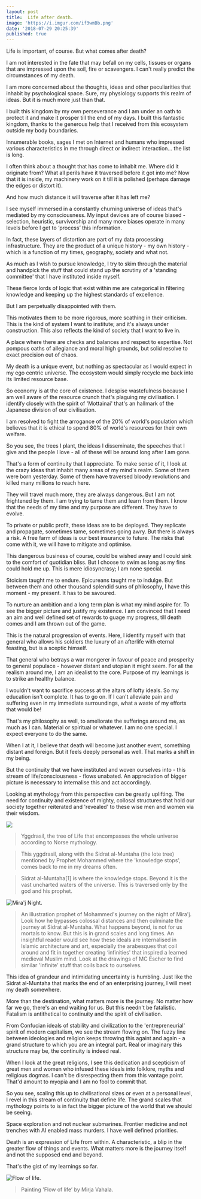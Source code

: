 ```yaml
---
layout: post
title:  Life after death.
image: 'https://i.imgur.com/if3wmBb.png'
date: '2018-07-29 20:25:39'
published: true
---
```

Life is important, of course. But what comes after death?

I am not interested in the fate that may befall on my cells, tissues or organs that are impressed upon the soil, fire or scavengers. I can't really predict the circumstances of my death.

I am more concerned about the thoughts, ideas and other peculiarities that inhabit by psychological space. Sure, my physiology supports this realm of ideas. But it is much more just than that.

I built this kingdom by my own perseverance and I am under an oath to protect it and make it prosper till the end of my days. I built this fantastic kingdom, thanks to the generous help that I received from this ecosystem outside my body boundaries.

Innumerable books, sages I met on Internet and humans who impressed various characteristics in me through direct or indirect interaction… the list is long.

I often think about a thought that has come to inhabit me. Where did it originate from? What all perils have it traversed before it got into me? Now that it is inside, my machinery work on it till it is polished (perhaps damage the edges or distort it).

And how much distance it will traverse after it has left me?

I see myself immersed in a constantly churning universe of ideas that's mediated by my consciousness. My input devices are of course biased - selection, heuristic, survivorship and many more biases operate in many levels before I get to ‘process’ this information.

In fact, these layers of distortion are part of my data processing infrastructure. They are the product of a unique history - my own history - which is a function of my times, geography, society and what not.

As much as I wish to pursue knowledge, I try to skim through the material and handpick the stuff that could stand up the scrutiny of a 'standing committee' that I have instituted inside myself.

These fierce lords of logic that exist within me are categorical in filtering knowledge and keeping up the highest standards of excellence.

But I am perpetually disappointed with them.

This motivates them to be more rigorous, more scathing in their criticism. This is the kind of system I want to institute; and it's always under construction. This also reflects the kind of society that I want to live in.

A place where there are checks and balances and respect to expertise. Not pompous oaths of allegiance and moral high grounds, but solid resolve to exact precision out of chaos.

My death is a unique event, but nothing as spectacular as I would expect in my ego centric universe. The ecosystem would simply recycle me back into its limited resource base.

So economy is at the core of existence. I despise wastefulness because I am well aware of the resource crunch that's plaguing my civilisation. I identify closely with the spirit of 'Mottainai' that's an hallmark of the Japanese division of our civilisation.

I am resolved to fight the arrogance of the 20% of world's population which believes that it is ethical to spend 80% of world's resources for their own welfare.

So you see, the trees I plant, the ideas I disseminate, the speeches that I give and the people I love - all of these will be around long after I am gone.

That's a form of continuity that I appreciate. To make sense of it, I look at the crazy ideas that inhabit many areas of my mind's realm. Some of them were born yesterday. Some of them have traversed bloody revolutions and killed many millions to reach here.

They will travel much more, they are always dangerous. But I am not frightened by them. I am trying to tame them and learn from them. I know that the needs of my time and my purpose are different. They have to evolve.

To private or public profit, these ideas are to be deployed. They replicate and propagate, sometimes tame, sometimes going awry. But there is always a risk. A free farm of ideas is our best insurance to future. The risks that come with it, we will have to mitigate and optimise.

This dangerous business of course, could be wished away and I could sink to the comfort of quotidian bliss. But I choose to swim as long as my fins could hold me up. This is mere idiosyncrasy; I am none special. 

Stoicism taught me to endure. Epicureans taught me to indulge. But between them and other thousand splendid suns of philosophy, I have this moment - my present. It has to be savoured.

To nurture an ambition and a long term plan is what my mind aspire for. To see the bigger picture and justify my existence. I am convinced that I need an aim and well defined set of rewards to guage my progress, till death comes and I am thrown out of the game. 

This is the natural progression of events. Here, I identify myself with that general who allows his soldiers the luxury of an afterlife with eternal feasting, but is a sceptic himself.

That general who betrays a war mongerer in favour of peace and prosperity to general populace - however distant and utopian it might seem. For all the realism around me, I am an idealist to the core. Purpose of my learnings is to strike an healthy balance. 

I wouldn't want to sacrifice success at the altars of lofty ideals. So my education isn't complete. It has to go on. If I can't alleviate pain and suffering even in my immediate surroundings, what a waste of my efforts that would be!

That's my philosophy as well, to ameliorate the sufferings around me, as much as I can. Material or spiritual or whatever. I am no one special. I expect everyone to do the same.

When I at it, I believe that death will become just another event, something distant and foreign. But it feels deeply personal as well. That marks a shift in my being.

But the continuity that we have instituted and woven ourselves into - this stream of life/consciousness - flows unabated. An appreciation of bigger picture is necessary to internalise this and act accordingly.

Looking at mythology from this perspective can be greatly uplifting. The need for continuity and existence of mighty, collosal structures that hold our society together reiterated and 'revealed' to these wise men and women via their wisdom.

![](https://i.imgur.com/pIn88cP.jpg)

> Yggdrasil, the tree of Life that encompasses the whole universe according to Norse mythology.

> This yggdrasil, along with the Sidrat al-Muntaha (the lote tree) mentioned by Prophet Mohammed where the 'knowledge stops', comes back to me in my dreams often.

> Sidrat al-Muntaha[1] is where the knowledge stops. Beyond it is the vast uncharted waters of the universe. This is traversed only by the god and his prophet.

![Mira'j Night.](https://i.imgur.com/2EVc9ps.png)

> An illustration prophet of Mohammed's journey on the night of Mira'j. Look how he bypasses colossal distances and then culminate the journey at Sidrat al-Muntaha. What happens beyond, is not for us mortals to know. But this is in grand scales and long times. An insightful reader would see how these ideals are internalised in Islamic architecture and art, especially the arabesques that coil around and fit in together creating ‘infinities' that inspired a learned medieval Muslim mind. Look at the drawings of MC Escher to find similar 'Infinite’ stuff that coils back to ourselves.

This idea of grandeur and intimidating uncertainty is humbling. Just like the Sidrat al-Muntaha that marks the end of an enterprising journey, I will meet my death somewhere.

More than the destination, what matters more is the journey. No matter how far we go, there's an end waiting for us. But this needn't be fatalistic. Fatalism is antithetical to continuity and the spirit of civilisation.

From Confucian ideals of stability and civilization to the 'entrepreneurial' spirit of modern capitalism, we see the stream flowing on. The fuzzy line between ideologies and religion keeps throwing this againt and again - a grand structure to which you are an integral part. Real or imaginary this structure may be, the continuity is indeed real.

When I look at the great religions, I see this dedication and scepticism of great men and women who infused these ideals into folklore, myths and religious dogmas. I can't be disrespecting them from this vantage point. That'd amount to myopia and I am no fool to commit that.

So you see, scaling this up to civilisational sizes or even at a personal level, I revel in this stream of continuity that define life. The grand scales that mythology points to is in fact the bigger picture of the world that we should be seeing.

Space exploration and not nuclear submarines. Frontier medicine and not trenches with AI enabled mass murders. I have well defined priorities.

Death is an expression of Life from within. A characteristic, a blip in the greater flow of things and events. What matters more is the journey itself and not the supposed end and beyond.

That's the gist of my learnings so far.

![Flow of life.](https://i.imgur.com/if3wmBb.png)

> Painting 'Flow of life’ by Mirja Vahala.

